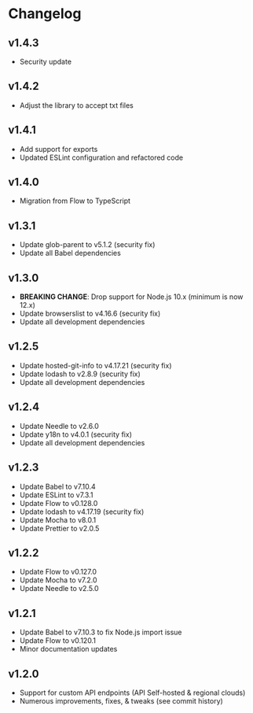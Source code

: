 Changelog
=========

v1.4.3
------

- Security update

v1.4.2
------

- Adjust the library to accept txt files

v1.4.1
------

- Add support for exports
- Updated ESLint configuration and refactored code

v1.4.0
------

- Migration from Flow to TypeScript

v1.3.1
------

- Update glob-parent to v5.1.2 (security fix)
- Update all Babel dependencies

v1.3.0
------

- **BREAKING CHANGE**: Drop support for Node.js 10.x (minimum is now 12.x)
- Update browserslist to v4.16.6 (security fix)
- Update all development dependencies

v1.2.5
------

- Update hosted-git-info to v4.17.21 (security fix)
- Update lodash to v2.8.9 (security fix)
- Update all development dependencies

v1.2.4
------

- Update Needle to v2.6.0
- Update y18n to v4.0.1 (security fix)
- Update all development dependencies

v1.2.3
------

- Update Babel to v7.10.4
- Update ESLint to v7.3.1
- Update Flow to v0.128.0
- Update lodash to v4.17.19 (security fix)
- Update Mocha to v8.0.1
- Update Prettier to v2.0.5

v1.2.2
------

- Update Flow to v0.127.0
- Update Mocha to v7.2.0
- Update Needle to v2.5.0

v1.2.1
------

- Update Babel to v7.10.3 to fix Node.js import issue
- Update Flow to v0.120.1
- Minor documentation updates

v1.2.0
------

- Support for custom API endpoints (API Self-hosted & regional clouds)
- Numerous improvements, fixes, & tweaks (see commit history)
